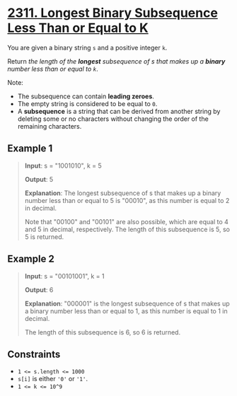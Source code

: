 # [2311. Longest Binary Subsequence Less Than or Equal to K](https://leetcode.com/problems/longest-binary-subsequence-less-than-or-equal-to-k)

You are given a binary string `s` and a positive integer `k`.

Return *the length of the **longest** subsequence of s that makes up a **binary** number less than or equal to `k`*.

Note:

- The subsequence can contain **leading zeroes**.
- The empty string is considered to be equal to `0`.
- A **subsequence** is a string that can be derived from another string by deleting some or no characters without changing the order of the remaining characters.

## Example 1

> **Input**: s = "1001010", k = 5
>
> **Output**: 5
>
> **Explanation**: The longest subsequence of s that makes up a binary number less than or equal to 5 is "00010", as this number is equal to 2 in decimal.
>
> Note that "00100" and "00101" are also possible, which are equal to 4 and 5 in decimal, respectively.
The length of this subsequence is 5, so 5 is returned.

## Example 2

> **Input**: s = "00101001", k = 1
>
> **Output**: 6
>
> **Explanation**: "000001" is the longest subsequence of s that makes up a binary number less than or equal to 1, as this number is equal to 1 in decimal.
>
> The length of this subsequence is 6, so 6 is returned.

## Constraints

- `1 <= s.length <= 1000`
- `s[i]` is either `'0'` or `'1'`.
- `1 <= k <= 10^9`
